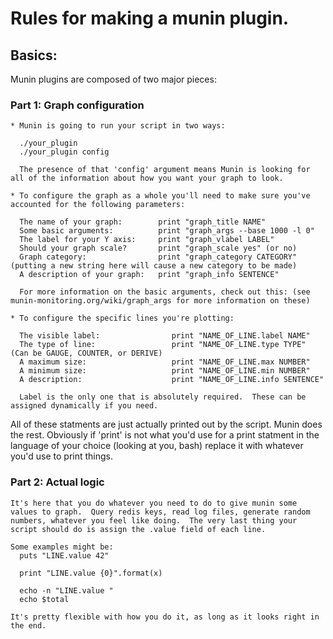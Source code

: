 Rules for making a munin plugin.
================================

## Basics:

  Munin plugins are composed of two major pieces:

  ### Part 1: Graph configuration

    * Munin is going to run your script in two ways:

      ./your_plugin
      ./your_plugin config

      The presence of that 'config' argument means Munin is looking for all of the information about how you want your graph to look.

    * To configure the graph as a whole you'll need to make sure you've accounted for the following parameters:

      The name of your graph:        print "graph_title NAME"
      Some basic arguments:          print "graph_args --base 1000 -l 0"
      The label for your Y axis:     print "graph_vlabel LABEL"
      Should your graph scale?       print "graph_scale yes" (or no)
      Graph category:                print "graph_category CATEGORY" (putting a new string here will cause a new category to be made)
      A description of your graph:   print "graph_info SENTENCE"

      For more information on the basic arguments, check out this: (see munin-monitoring.org/wiki/graph_args for more information on these)

    * To configure the specific lines you're plotting:

      The visible label:                print "NAME_OF_LINE.label NAME"
      The type of line:                 print "NAME_OF_LINE.type TYPE" (Can be GAUGE, COUNTER, or DERIVE)
      A maximum size:                   print "NAME_OF_LINE.max NUMBER"
      A minimum size:                   print "NAME_OF_LINE.min NUMBER"
      A description:                    print "NAME_OF_LINE.info SENTENCE"

      Label is the only one that is absolutely required.  These can be assigned dynamically if you need.

  All of these statments are just actually printed out by the script.  Munin does the rest.  Obviously if 'print' is not what you'd use for a print statment in the language of your choice (looking at you, bash) replace it with whatever you'd use to print things.



  ### Part 2: Actual logic

    It's here that you do whatever you need to do to give munin some values to graph.  Query redis keys, read log files, generate random numbers, whatever you feel like doing.  The very last thing your script should do is assign the .value field of each line.

    Some examples might be:
      puts "LINE.value 42"

      print "LINE.value {0}".format(x)

      echo -n "LINE.value "
      echo $total

    It's pretty flexible with how you do it, as long as it looks right in the end.
